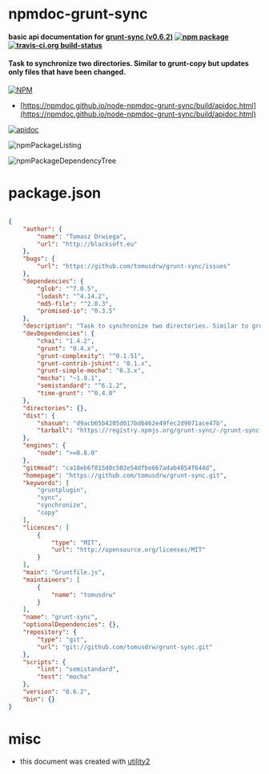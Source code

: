 # npmdoc-grunt-sync

#### basic api documentation for  [grunt-sync (v0.6.2)](https://github.com/tomusdrw/grunt-sync.git)  [![npm package](https://img.shields.io/npm/v/npmdoc-grunt-sync.svg?style=flat-square)](https://www.npmjs.org/package/npmdoc-grunt-sync) [![travis-ci.org build-status](https://api.travis-ci.org/npmdoc/node-npmdoc-grunt-sync.svg)](https://travis-ci.org/npmdoc/node-npmdoc-grunt-sync)

#### Task to synchronize two directories. Similar to grunt-copy but updates only files that have been changed.

[![NPM](https://nodei.co/npm/grunt-sync.png?downloads=true&downloadRank=true&stars=true)](https://www.npmjs.com/package/grunt-sync)

- [https://npmdoc.github.io/node-npmdoc-grunt-sync/build/apidoc.html](https://npmdoc.github.io/node-npmdoc-grunt-sync/build/apidoc.html)

[![apidoc](https://npmdoc.github.io/node-npmdoc-grunt-sync/build/screenCapture.buildCi.browser.%252Ftmp%252Fbuild%252Fapidoc.html.png)](https://npmdoc.github.io/node-npmdoc-grunt-sync/build/apidoc.html)

![npmPackageListing](https://npmdoc.github.io/node-npmdoc-grunt-sync/build/screenCapture.npmPackageListing.svg)

![npmPackageDependencyTree](https://npmdoc.github.io/node-npmdoc-grunt-sync/build/screenCapture.npmPackageDependencyTree.svg)



# package.json

```json

{
    "author": {
        "name": "Tomasz Drwiega",
        "url": "http://blacksoft.eu"
    },
    "bugs": {
        "url": "https://github.com/tomusdrw/grunt-sync/issues"
    },
    "dependencies": {
        "glob": "^7.0.5",
        "lodash": "^4.14.2",
        "md5-file": "^2.0.3",
        "promised-io": "0.3.5"
    },
    "description": "Task to synchronize two directories. Similar to grunt-copy but updates only files that have been changed.",
    "devDependencies": {
        "chai": "1.4.2",
        "grunt": "0.4.x",
        "grunt-complexity": "^0.1.51",
        "grunt-contrib-jshint": "0.1.x",
        "grunt-simple-mocha": "0.3.x",
        "mocha": "~1.8.1",
        "semistandard": "^6.1.2",
        "time-grunt": "^0.4.0"
    },
    "directories": {},
    "dist": {
        "shasum": "d9acb65b4205d017bd6462e49fec2d9071ace47b",
        "tarball": "https://registry.npmjs.org/grunt-sync/-/grunt-sync-0.6.2.tgz"
    },
    "engines": {
        "node": ">=0.8.0"
    },
    "gitHead": "ca10eb6f815d0c502e54dfbe667adab4854f644d",
    "homepage": "https://github.com/tomusdrw/grunt-sync.git",
    "keywords": [
        "gruntplugin",
        "sync",
        "synchronize",
        "copy"
    ],
    "licences": [
        {
            "type": "MIT",
            "url": "http://opensource.org/licenses/MIT"
        }
    ],
    "main": "Gruntfile.js",
    "maintainers": [
        {
            "name": "tomusdrw"
        }
    ],
    "name": "grunt-sync",
    "optionalDependencies": {},
    "repository": {
        "type": "git",
        "url": "git://github.com/tomusdrw/grunt-sync.git"
    },
    "scripts": {
        "lint": "semistandard",
        "test": "mocha"
    },
    "version": "0.6.2",
    "bin": {}
}
```



# misc
- this document was created with [utility2](https://github.com/kaizhu256/node-utility2)
